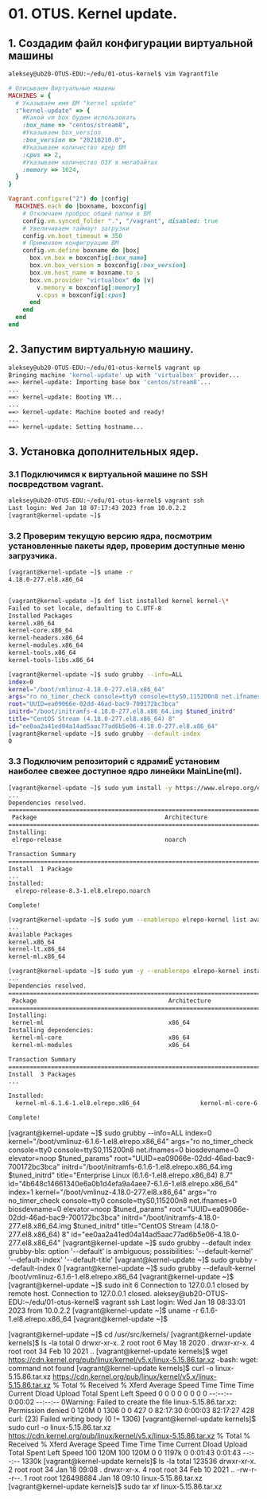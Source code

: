 # 01. OTUS. Kernel update.

## 1. Создадим файл конфигурации виртуальной машины 

```bash
aleksey@ub20-OTUS-EDU:~/edu/01-otus-kernel$ vim Vagrantfile
```
```ruby
# Описываем Виртуальные машины
MACHINES = {
  # Указываем имя ВМ "kernel update"
  :"kernel-update" => {
    #Какой vm box будем использовать
    :box_name => "centos/stream8",
    #Указываем box_version
    :box_version => "20210210.0",
    #Указываем количество ядер ВМ
    :cpus => 2,
    #Указываем количество ОЗУ в мегабайтах
    :memory => 1024,
  }
}

Vagrant.configure("2") do |config|
  MACHINES.each do |boxname, boxconfig|
    # Отключаем проброс общей папки в ВМ
    config.vm.synced_folder ".", "/vagrant", disabled: true
    # Увеличиваем таймаут загрузки
    config.vm.boot_timeout = 350
    # Применяем конфигруацию ВМ
    config.vm.define boxname do |box|
      box.vm.box = boxconfig[:box_name]
      box.vm.box_version = boxconfig[:box_version]
      box.vm.host_name = boxname.to_s
      box.vm.provider "virtualbox" do |v|
        v.memory = boxconfig[:memory]
        v.cpus = boxconfig[:cpus]
      end
    end
  end
end
```

## 2. Запустим виртуальную машину.

```sh
aleksey@ub20-OTUS-EDU:~/edu/01-otus-kernel$ vagrant up
Bringing machine 'kernel-update' up with 'virtualbox' provider...
==> kernel-update: Importing base box 'centos/stream8'...
...
==> kernel-update: Booting VM...
...
==> kernel-update: Machine booted and ready!
...
==> kernel-update: Setting hostname...
```

## 3. Установка дополнительных ядер.

### 3.1 Подключимся к виртуальной машине по SSH посвредством vagrant.

```sh 
aleksey@ub20-OTUS-EDU:~/edu/01-otus-kernel$ vagrant ssh
Last login: Wed Jan 18 07:17:43 2023 from 10.0.2.2
[vagrant@kernel-update ~]$
```

### 3.2 Проверим текущую версию ядра, посмотрим установленные пакеты ядер, проверим доступные меню загрузчика.

```sh
[vagrant@kernel-update ~]$ uname -r
4.18.0-277.el8.x86_64


[vagrant@kernel-update ~]$ dnf list installed kernel kernel-\*
Failed to set locale, defaulting to C.UTF-8
Installed Packages
kernel.x86_64                                                                    4.18.0-277.el8                                                              @anaconda     
kernel-core.x86_64                                                               4.18.0-277.el8                                                              @anaconda     
kernel-headers.x86_64                                                            4.18.0-408.el8                                                              @baseos       
kernel-modules.x86_64                                                            4.18.0-277.el8                                                              @anaconda     
kernel-tools.x86_64                                                              4.18.0-277.el8                                                              @anaconda     
kernel-tools-libs.x86_64                                                         4.18.0-277.el8                                                              @anaconda     

[vagrant@kernel-update ~]$ sudo grubby --info=ALL
index=0
kernel="/boot/vmlinuz-4.18.0-277.el8.x86_64"
args="ro no_timer_check console=tty0 console=ttyS0,115200n8 net.ifnames=0 biosdevname=0 elevator=noop $tuned_params"
root="UUID=ea09066e-02dd-46ad-bac9-700172bc3bca"
initrd="/boot/initramfs-4.18.0-277.el8.x86_64.img $tuned_initrd"
title="CentOS Stream (4.18.0-277.el8.x86_64) 8"
id="ee0aa2a41ed04a14ad5aac77ad6b5e06-4.18.0-277.el8.x86_64"
[vagrant@kernel-update ~]$ sudo grubby --default-index
0
```
### 3.3 Подключим репозиторий с ядрамиЁ установим наиболее свежее доступное ядро линейки MainLine(ml).

```sh
[vagrant@kernel-update ~]$ sudo yum install -y https://www.elrepo.org/elrepo-release-8.el8.elrepo.noarch.rpm
...
Dependencies resolved.
===========================================================================================================================================================================
 Package                                    Architecture                       Version                                      Repository                                Size
===========================================================================================================================================================================
Installing:
 elrepo-release                             noarch                             8.3-1.el8.elrepo                             @commandline                              13 k

Transaction Summary
===========================================================================================================================================================================
Install  1 Package
...
Installed:
  elrepo-release-8.3-1.el8.elrepo.noarch                                                                                                                                   

Complete!

[vagrant@kernel-update ~]$ sudo yum --enablerepo elrepo-kernel list available kernel kernel-ml kernel-lt
...
Available Packages
kernel.x86_64                                                                4.18.0-408.el8                                                                   baseos       
kernel-lt.x86_64                                                             5.4.228-1.el8.elrepo                                                             elrepo-kernel
kernel-ml.x86_64                                                             6.1.6-1.el8.elrepo                                                               elrepo-kernel

[vagrant@kernel-update ~]$ sudo yum -y --enablerepo elrepo-kernel install kernel-ml
...
Dependencies resolved.
===========================================================================================================================================================================
 Package                                     Architecture                     Version                                        Repository                               Size
===========================================================================================================================================================================
Installing:
 kernel-ml                                   x86_64                           6.1.6-1.el8.elrepo                             elrepo-kernel                            98 k
Installing dependencies:
 kernel-ml-core                              x86_64                           6.1.6-1.el8.elrepo                             elrepo-kernel                            34 M
 kernel-ml-modules                           x86_64                           6.1.6-1.el8.elrepo                             elrepo-kernel                            30 M

Transaction Summary
===========================================================================================================================================================================
Install  3 Packages
...

Installed:
  kernel-ml-6.1.6-1.el8.elrepo.x86_64                 kernel-ml-core-6.1.6-1.el8.elrepo.x86_64                 kernel-ml-modules-6.1.6-1.el8.elrepo.x86_64                

Complete!
```

[vagrant@kernel-update ~]$ sudo grubby --info=ALL
index=0
kernel="/boot/vmlinuz-6.1.6-1.el8.elrepo.x86_64"
args="ro no_timer_check console=tty0 console=ttyS0,115200n8 net.ifnames=0 biosdevname=0 elevator=noop $tuned_params"
root="UUID=ea09066e-02dd-46ad-bac9-700172bc3bca"
initrd="/boot/initramfs-6.1.6-1.el8.elrepo.x86_64.img $tuned_initrd"
title="Enterprise Linux (6.1.6-1.el8.elrepo.x86_64) 8.7"
id="4b648c14661340e6a0b1d4efa9a4aee7-6.1.6-1.el8.elrepo.x86_64"
index=1
kernel="/boot/vmlinuz-4.18.0-277.el8.x86_64"
args="ro no_timer_check console=tty0 console=ttyS0,115200n8 net.ifnames=0 biosdevname=0 elevator=noop $tuned_params"
root="UUID=ea09066e-02dd-46ad-bac9-700172bc3bca"
initrd="/boot/initramfs-4.18.0-277.el8.x86_64.img $tuned_initrd"
title="CentOS Stream (4.18.0-277.el8.x86_64) 8"
id="ee0aa2a41ed04a14ad5aac77ad6b5e06-4.18.0-277.el8.x86_64"
[vagrant@kernel-update ~]$ sudo grubby --default index
grubby-bls: option '--default' is ambiguous; possibilities: '--default-kernel' '--default-index' '--default-title'
[vagrant@kernel-update ~]$ sudo grubby --default-index
0
[vagrant@kernel-update ~]$ sudo grubby --default-kernel
/boot/vmlinuz-6.1.6-1.el8.elrepo.x86_64
[vagrant@kernel-update ~]$
[vagrant@kernel-update ~]$ sudo init 6
Connection to 127.0.0.1 closed by remote host.
Connection to 127.0.0.1 closed.
aleksey@ub20-OTUS-EDU:~/edu/01-otus-kernel$ vagrant ssh
Last login: Wed Jan 18 08:33:01 2023 from 10.0.2.2
[vagrant@kernel-update ~]$ uname -r
6.1.6-1.el8.elrepo.x86_64
[vagrant@kernel-update ~]$


[vagrant@kernel-update ~]$ cd /usr/src/kernels/
[vagrant@kernel-update kernels]$ ls -la
total 0
drwxr-xr-x. 2 root root  6 May 18  2020 .
drwxr-xr-x. 4 root root 34 Feb 10  2021 ..
[vagrant@kernel-update kernels]$ wget https://cdn.kernel.org/pub/linux/kernel/v5.x/linux-5.15.86.tar.xz
-bash: wget: command not found
[vagrant@kernel-update kernels]$ curl -o linux-5.15.86.tar.xz https://cdn.kernel.org/pub/linux/kernel/v5.x/linux-5.15.86.tar.xz
  % Total    % Received % Xferd  Average Speed   Time    Time     Time  Current
                                 Dload  Upload   Total   Spent    Left  Speed
  0     0    0     0    0     0      0      0 --:--:--  0:00:02 --:--:--     0Warning: Failed to create the file linux-5.15.86.tar.xz: Permission denied
  0  120M    0  1306    0     0    427      0 82:17:30  0:00:03 82:17:27   428
curl: (23) Failed writing body (0 != 1306)
[vagrant@kernel-update kernels]$ sudo curl -o linux-5.15.86.tar.xz https://cdn.kernel.org/pub/linux/kernel/v5.x/linux-5.15.86.tar.xz
  % Total    % Received % Xferd  Average Speed   Time    Time     Time  Current
                                 Dload  Upload   Total   Spent    Left  Speed
100  120M  100  120M    0     0  1197k      0  0:01:43  0:01:43 --:--:-- 1330k
[vagrant@kernel-update kernels]$ ls -la
total 123536
drwxr-xr-x. 2 root root        34 Jan 18 09:08 .
drwxr-xr-x. 4 root root        34 Feb 10  2021 ..
-rw-r--r--. 1 root root 126498884 Jan 18 09:10 linux-5.15.86.tar.xz
[vagrant@kernel-update kernels]$ sudo tar xf linux-5.15.86.tar.xz









